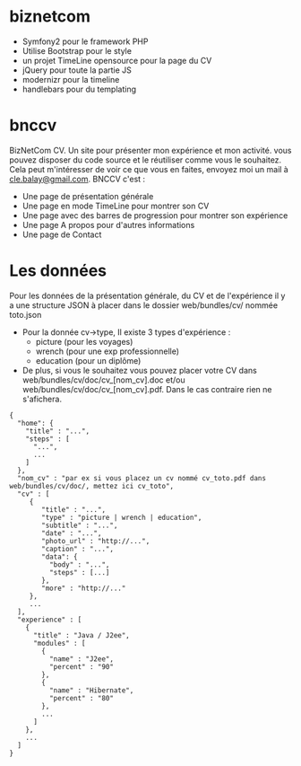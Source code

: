 biznetcom
=========

* Symfony2 pour le framework PHP
* Utilise Bootstrap pour le style
* un projet TimeLine opensource pour la page du CV
* jQuery pour toute la partie JS
* modernizr pour la timeline
* handlebars pour du templating

# bnccv
BizNetCom CV. Un site pour présenter mon expérience et mon activité. vous pouvez disposer du code source et le réutiliser comme vous le souhaitez. Cela peut m'intéresser de voir ce que vous en faites, envoyez moi un mail à cle.balay@gmail.com.
BNCCV c'est :
* Une page de présentation générale
* Une page en mode TimeLine pour montrer son CV
* Une page avec des barres de progression pour montrer son expérience
* Une page A propos pour d'autres informations
* Une page de Contact

# Les données
Pour les données de la présentation générale, du CV et de l'expérience il y a une structure JSON à placer dans le dossier web/bundles/cv/ nommée toto.json
* Pour la donnée cv->type, Il existe 3 types d'expérience : 
  * picture (pour les voyages)
  * wrench (pour une exp professionnelle)
  * education (pour un diplôme)
* De plus, si vous le souhaitez vous pouvez placer votre CV dans web/bundles/cv/doc/cv_[nom_cv].doc et/ou web/bundles/cv/doc/cv_[nom_cv].pdf. Dans le cas contraire rien ne s'afichera.

```
{
  "home": {
    "title" : "...",
    "steps" : [
      "...",
      ...
    ]
  },
  "nom_cv" : "par ex si vous placez un cv nommé cv_toto.pdf dans web/bundles/cv/doc/, mettez ici cv_toto",
  "cv" : [
     {
        "title" : "...",
        "type" : "picture | wrench | education",
        "subtitle" : "...",
        "date" : "...",
        "photo_url" : "http://...",
        "caption" : "...",
        "data": {
          "body" : "...",
          "steps" : [...]
        },
        "more" : "http://..."
     },
     ...
  ],
  "experience" : [
    {
      "title" : "Java / J2ee",
      "modules" : [
        {
          "name" : "J2ee",
          "percent" : "90"
        },
        {
          "name" : "Hibernate",
          "percent" : "80"
        },
        ...
      ]
    },
    ...
  ]
}
```
